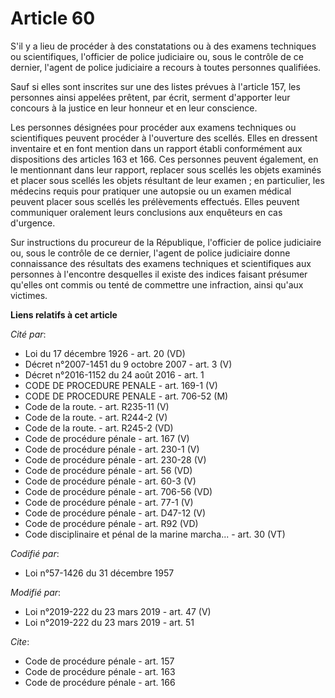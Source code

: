 # Article 60

S'il y a lieu de procéder à des constatations ou à des examens techniques ou scientifiques, l'officier de police judiciaire
ou, sous le contrôle de ce dernier, l'agent de police judiciaire a recours à toutes personnes qualifiées.

Sauf si elles sont inscrites sur une des listes prévues à l'article 157, les personnes ainsi appelées prêtent, par écrit,
serment d'apporter leur concours à la justice en leur honneur et en leur conscience.

Les personnes désignées pour procéder aux examens techniques ou scientifiques peuvent procéder à l'ouverture des scellés.
Elles en dressent inventaire et en font mention dans un rapport établi conformément aux dispositions des articles 163 et 166.
Ces personnes peuvent également, en le mentionnant dans leur rapport, replacer sous scellés les objets examinés et placer
sous scellés les objets résultant de leur examen ; en particulier, les médecins requis pour pratiquer une autopsie ou un
examen médical peuvent placer sous scellés les prélèvements effectués. Elles peuvent communiquer oralement leurs conclusions
aux enquêteurs en cas d'urgence.

Sur instructions du procureur de la République, l'officier de police judiciaire ou, sous le contrôle de ce dernier, l'agent
de police judiciaire donne connaissance des résultats des examens techniques et scientifiques aux personnes à l'encontre
desquelles il existe des indices faisant présumer qu'elles ont commis ou tenté de commettre une infraction, ainsi qu'aux
victimes.

**Liens relatifs à cet article**

_Cité par_:

  - Loi du 17 décembre 1926 - art. 20 (VD)
  - Décret n°2007-1451 du 9 octobre 2007 - art. 3 (V)
  - Décret n°2016-1152 du 24 août 2016 - art. 1
  - CODE DE PROCEDURE PENALE - art. 169-1 (V)
  - CODE DE PROCEDURE PENALE - art. 706-52 (M)
  - Code de la route. - art. R235-11 (V)
  - Code de la route. - art. R244-2 (V)
  - Code de la route. - art. R245-2 (VD)
  - Code de procédure pénale - art. 167 (V)
  - Code de procédure pénale - art. 230-1 (V)
  - Code de procédure pénale - art. 230-28 (V)
  - Code de procédure pénale - art. 56 (VD)
  - Code de procédure pénale - art. 60-3 (V)
  - Code de procédure pénale - art. 706-56 (VD)
  - Code de procédure pénale - art. 77-1 (V)
  - Code de procédure pénale - art. D47-12 (V)
  - Code de procédure pénale - art. R92 (VD)
  - Code disciplinaire et pénal de la marine marcha... - art. 30 (VT)

_Codifié par_:

  - Loi n°57-1426 du 31 décembre 1957

_Modifié par_:

  - Loi n°2019-222 du 23 mars 2019 - art. 47 (V)
  - Loi n°2019-222 du 23 mars 2019 - art. 51

_Cite_:

  - Code de procédure pénale - art. 157
  - Code de procédure pénale - art. 163
  - Code de procédure pénale - art. 166
